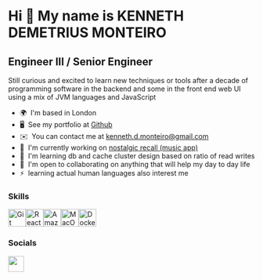 Hi 👋 My name is KENNETH DEMETRIUS MONTEIRO
===========================================

Engineer III / Senior Engineer
------------------------------

Still curious and excited to learn new techniques or tools after a decade of programming software in the backend and some in the front end web UI using a mix of JVM languages and JavaScript

* 🌍  I'm based in London
* 🖥️  See my portfolio at [Github](http://github.com/ManiacViper)
* ✉️  You can contact me at [kenneth.d.monteiro@gmail.com](mailto:kenneth.d.monteiro@gmail.com)
* 🚀  I'm currently working on [nostalgic recall (music app)](http://github.com/ManiacViper/nostalgic-recall)
* 🧠  I'm learning db and cache cluster design based on ratio of read writes
* 🤝  I'm open to collaborating on anything that will help my day to day life
* ⚡  learning actual human languages also interest me

### Skills


<p align="left">
<a href="https://git-scm.com/" target="_blank" rel="noreferrer"><img src="https://raw.githubusercontent.com/danielcranney/readme-generator/main/public/icons/skills/git-colored.svg" width="36" height="36" alt="Git" /></a><a href="https://reactjs.org/" target="_blank" rel="noreferrer"><img src="https://raw.githubusercontent.com/danielcranney/readme-generator/main/public/icons/skills/react-colored.svg" width="36" height="36" alt="React" /></a><a href="https://aws.amazon.com" target="_blank" rel="noreferrer"><img src="https://raw.githubusercontent.com/danielcranney/readme-generator/main/public/icons/skills/aws-colored.svg" width="36" height="36" alt="Amazon Web Services" /></a><a href="https://apple.com" target="_blank" rel="noreferrer"><img src="https://raw.githubusercontent.com/danielcranney/readme-generator/main/public/icons/skills/macos-colored.svg" width="36" height="36" alt="MacOS" /></a><a href="https://www.docker.com/" target="_blank" rel="noreferrer"><img src="https://raw.githubusercontent.com/danielcranney/readme-generator/main/public/icons/skills/docker-colored.svg" width="36" height="36" alt="Docker" /></a>
</p>


### Socials

<p align="left"> <a href="https://www.github.com/ManiacViper" target="_blank" rel="noreferrer"> <picture> <source media="(prefers-color-scheme: dark)" srcset="https://raw.githubusercontent.com/danielcranney/readme-generator/main/public/icons/socials/github-dark.svg" /> <source media="(prefers-color-scheme: light)" srcset="https://raw.githubusercontent.com/danielcranney/readme-generator/main/public/icons/socials/github.svg" /> <img src="https://raw.githubusercontent.com/danielcranney/readme-generator/main/public/icons/socials/github.svg" width="32" height="32" /> </picture> </a></p>
